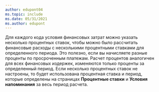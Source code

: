 ```yaml
---
author: edupont04
ms.topic: include
ms.date: 05/31/2021
ms.author: edupont
---
```

Для каждого кода условия финансовых затрат можно указать несколько процентных ставок, чтобы можно было рассчитать финансовые расходы с несколькими процентными ставками для определенного периода. Это полезно, если вы начисляете разные проценты по просроченным платежам. Расчет процентов аналогичен для всех финансовых издержек, изменяются только проценты за определенный период. Если несколько процентных ставок не настроены, то будет использована процентная ставка и период, которые определены на страницах **Процентные ставки** и **Условия напоминания** за весь период расчета.